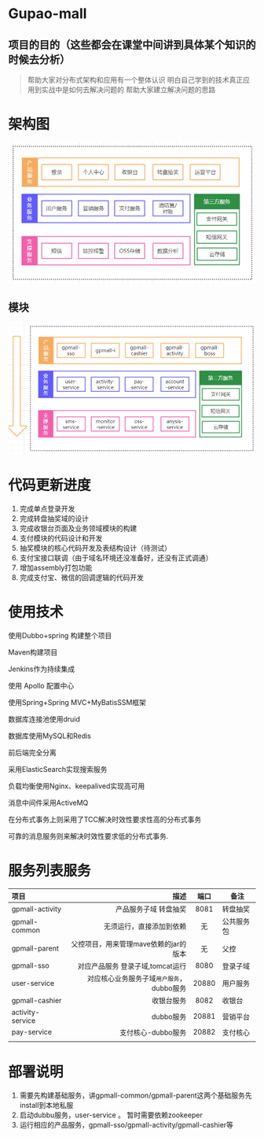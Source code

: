 # Gupao-mall

## 项目的目的（这些都会在课堂中间讲到具体某个知识的时候去分析）

> 帮助大家对分布式架构和应用有一个整体认识
> 明白自己学到的技术真正应用到实战中是如何去解决问题的
> 帮助大家建立解决问题的思路

# 架构图

![架构图](架构图.png)

## 模块

![技术模块](技术模块.png)




# 代码更新进度

1. 完成单点登录开发
2. 完成转盘抽奖域的设计
3. 完成收银台页面及业务领域模块的构建
4. 支付模块的代码设计和开发
5. 抽奖模块的核心代码开发及表结构设计（待测试）
6. 支付宝接口联调（由于域名环境还没准备好，还没有正式调通）
7. 增加assembly打包功能
8. 完成支付宝、微信的回调逻辑的代码开发


# 使用技术
使用Dubbo+spring 构建整个项目

Maven构建项目

Jenkins作为持续集成

使用 Apollo 配置中心

使用Spring+Spring MVC+MyBatisSSM框架

数据库连接池使用druid

数据库使用MySQL和Redis

前后端完全分离

采用ElasticSearch实现搜索服务

负载均衡使用Nginx、keepalived实现高可用

消息中间件采用ActiveMQ

在分布式事务上则采用了TCC解决时效性要求性高的分布式事务

可靠的消息服务则来解决时效性要求低的分布式事务.

# 服务列表服务

| 项目      |  描述 | 端口 | 备注  |
| :-------- | --------:| :--: | ---- |
| gpmall-activity | 产品服务子域 转盘抽奖 | 8081 |  转盘抽奖 |
| gpmall-common | 无须运行，直接添加到依赖 |  无  |  公共服务包  |
| gpmall-parent | 父控项目，用来管理mave依赖的jar的版本 | 无 | 父控  |
| gpmall-sso  | 对应产品服务 登录子域,tomcat运行 | 8080 | 登录子域 |
| user-service | 对应核心业务服务子域`用户服务`，dubbo服务 | 20880 | 用户服务 |
| gpmall-cashier | 收银台服务 | 8082 | 收银台 |
| activity-service | dubbo服务 | 20881 | 营销平台 |
| pay-service | 支付核心-dubbo服务 | 20882 | 支付核心 |
|  |  |  |  |

# 部署说明

1. 需要先构建基础服务，讲gpmall-common/gpmall-parent这两个基础服务先install到本地私服
2. 启动dubbu服务，user-service 。 暂时需要依赖zookeeper
3. 运行相应的产品服务，gpmall-sso/gpmall-activity/gpmall-cashier等